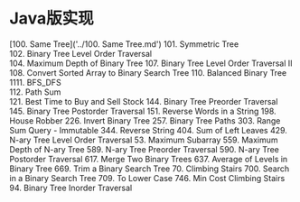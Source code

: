 # Java版实现
[100. Same Tree]('../100. Same Tree.md')
101. Symmetric Tree	 
102. Binary Tree Level Order Traversal	 
104. Maximum Depth of Binary Tree
107. Binary Tree Level Order Traversal II
108. Convert Sorted Array to Binary Search Tree
110. Balanced Binary Tree
1111. BFS_DFS	 
112. Path Sum	 
121. Best Time to Buy and Sell Stock
144. Binary Tree Preorder Traversal
145. Binary Tree Postorder Traversal
151. Reverse Words in a String
198. House Robber
226. Invert Binary Tree
257. Binary Tree Paths
303. Range Sum Query - Immutable
344. Reverse String
404. Sum of Left Leaves
429. N-ary Tree Level Order Traversal
53. Maximum Subarray
559. Maximum Depth of N-ary Tree
589. N-ary Tree Preorder Traversal
590. N-ary Tree Postorder Traversal
617. Merge Two Binary Trees
637. Average of Levels in Binary Tree
669. Trim a Binary Search Tree
70. Climbing Stairs
700. Search in a Binary Search Tree
709. To Lower Case
746. Min Cost Climbing Stairs
94. Binary Tree Inorder Traversal
